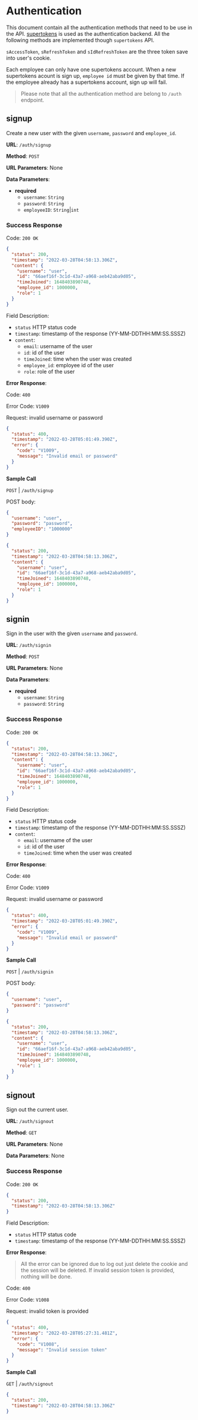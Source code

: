 # Authentication

This document contain all the authentication methods that need to be use in the API. [supertokens]() is used as the authentication backend. All the following methods are implemented though `supertokens` API.

`sAccessToken`, `sRefreshToken` and `sIdRefreshToken` are the three token save into user's cookie.

Each employee can only have one supertokens account. When a new supertokens acount is sign up, `employee id` must be given by that time. If the employee already has a supertokens account, sign up will fail.

> Please note that all the authentication method are belong to `/auth` endpoint.

## signup

Create a new user with the given `username`, `password` and `employee_id`.

**URL**: `/auth/signup`

**Method**: `POST`

**URL Parameters**: None

**Data Parameters**:

- **required**
  - `username`: `String`
  - `password`: `String`
  - `employeeID`: `String`|`int`

### Success Response

Code: `200 OK`

```json
{
  "status": 200,
  "timestamp": "2022-03-28T04:58:13.306Z",
  "content": {
    "username": "user",
    "id": "66aef16f-3c1d-43a7-a968-aeb42aba9d05",
    "timeJoined": 1648403890748,
    "employee_id": 1000000,
    "role": 1
  }
}
```

Field Description:

- `status` HTTP status code
- `timestamp`: timestamp of the response (YY-MM-DDTHH:MM:SS.SSSZ)
- `content`:
  - `email`: username of the user
  - `id`: id of the user
  - `timeJoined`: time when the user was created
  - `employee_id`: employee id of the user
  - `role`: role of the user

**Error Response**:

Code: `400`

Error Code: `V1009`

Request: invalid username or password

```json
{
  "status": 400,
  "timestamp": "2022-03-28T05:01:49.390Z",
  "error": {
    "code": "V1009",
    "message": "Invalid email or password"
  }
}
```

**Sample Call**

`POST` | `/auth/signup`

POST body:

```json
{
  "username": "user",
  "password": "password",
  "employeeID": "1000000"
}
```

```json
{
  "status": 200,
  "timestamp": "2022-03-28T04:58:13.306Z",
  "content": {
    "username": "user",
    "id": "66aef16f-3c1d-43a7-a968-aeb42aba9d05",
    "timeJoined": 1648403890748,
    "employee_id": 1000000,
    "role": 1
  }
}
```

## signin

Sign in the user with the given `username` and `password`.

**URL**: `/auth/signin`

**Method**: `POST`

**URL Parameters**: None

**Data Parameters**:

- **required**
  - `username`: `String`
  - `password`: `String`

### Success Response

Code: `200 OK`

```json
{
  "status": 200,
  "timestamp": "2022-03-28T04:58:13.306Z",
  "content": {
    "username": "user",
    "id": "66aef16f-3c1d-43a7-a968-aeb42aba9d05",
    "timeJoined": 1648403890748,
    "employee_id": 1000000,
    "role": 1
  }
}
```

Field Description:

- `status` HTTP status code
- `timestamp`: timestamp of the response (YY-MM-DDTHH:MM:SS.SSSZ)
- `content`:
  - `email`: username of the user
  - `id`: id of the user
  - `timeJoined`: time when the user was created

**Error Response**:

Code: `400`

Error Code: `V1009`

Request: invalid username or password

```json
{
  "status": 400,
  "timestamp": "2022-03-28T05:01:49.390Z",
  "error": {
    "code": "V1009",
    "message": "Invalid email or password"
  }
}
```

**Sample Call**

`POST` | `/auth/signin`

POST body:

```json
{
  "username": "user",
  "password": "password"
}
```

```json
{
  "status": 200,
  "timestamp": "2022-03-28T04:58:13.306Z",
  "content": {
    "username": "user",
    "id": "66aef16f-3c1d-43a7-a968-aeb42aba9d05",
    "timeJoined": 1648403890748,
    "employee_id": 1000000,
    "role": 1
  }
}
```

## signout

Sign out the current user.

**URL**: `/auth/signout`

**Method**: `GET`

**URL Parameters**: None

**Data Parameters**: None

### Success Response

Code: `200 OK`

```json
{
  "status": 200,
  "timestamp": "2022-03-28T04:58:13.306Z"
}
```

Field Description:

- `status` HTTP status code
- `timestamp`: timestamp of the response (YY-MM-DDTHH:MM:SS.SSSZ)

**Error Response**:

> All the error can be ignored due to log out just delete the cookie and the session will be deleted. If invalid session token is provided, nothing will be done.

Code: `400`

Error Code: `V1008`

Request: invalid token is provided

```json
{
  "status": 400,
  "timestamp": "2022-03-28T05:27:31.481Z",
  "error": {
    "code": "V1008",
    "message": "Invalid session token"
  }
}
```

**Sample Call**

`GET` | `/auth/signout`

```json
{
  "status": 200,
  "timestamp": "2022-03-28T04:58:13.306Z"
}
```
